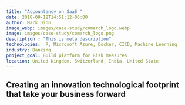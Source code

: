 ```yaml
---
title: "Accountancy on SaaS "
date: 2018-09-12T14:51:12+06:00
author: Mark Dinn
image_webp: images/case-study/comarch_logo.webp
image: images/case-study/comarch_logo.png
description : "This is meta description"
technologies:  R, Microsoft Azure, Docker, CICD, Machine Learning
industry: Banking
project_goal: Build platform for Risk measures
location: United Kingdom, Switzerland, India, United State
---
```


## Creating an innovation technological footprint that take your business forward
